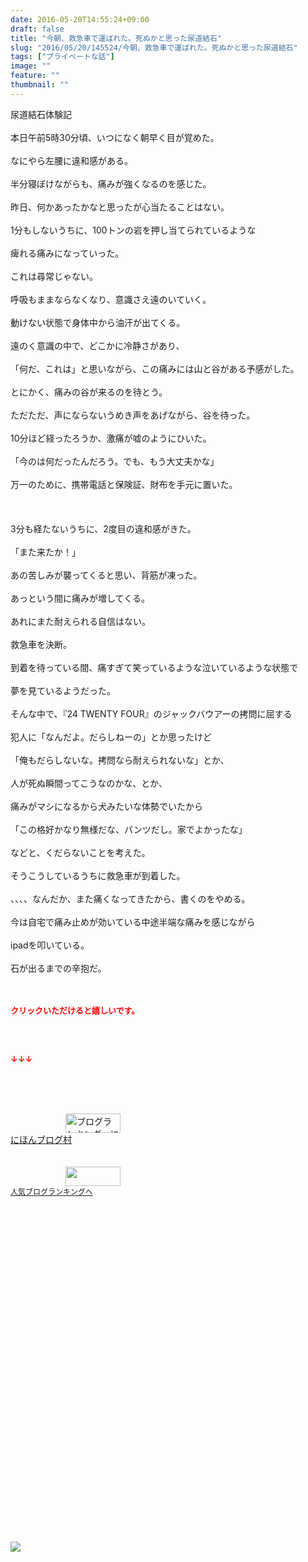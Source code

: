 ```yaml
---
date: 2016-05-20T14:55:24+09:00
draft: false
title: "今朝、救急車で運ばれた。死ぬかと思った尿道結石"
slug: "2016/05/20/145524/今朝、救急車で運ばれた。死ぬかと思った尿道結石"
tags: ["プライベートな話"]
image: ""
feature: ""
thumbnail: ""
---
```

尿道結石体験記<br/><br/>本日午前5時30分頃、いつになく朝早く目が覚めた。<br/><br/>なにやら左腰に違和感がある。<br/><br/>半分寝ぼけながらも、痛みが強くなるのを感じた。<br/><br/>昨日、何かあったかなと思ったが心当たることはない。<br/><br/>1分もしないうちに、100トンの岩を押し当てられているような<br/><br/>痺れる痛みになっていった。<br/><br/>これは尋常じゃない。<br/><br/>呼吸もままならなくなり、意識さえ遠のいていく。<br/><br/>動けない状態で身体中から油汗が出てくる。<br/><br/>遠のく意識の中で、どこかに冷静さがあり、<br/><br/>「何だ、これは」と思いながら、この痛みには山と谷がある予感がした。<br/><br/>とにかく、痛みの谷が来るのを待とう。<br/><br/>ただただ、声にならないうめき声をあげながら、谷を待った。<br/><br/>10分ほど経ったろうか、激痛が嘘のようにひいた。<br/><br/>「今のは何だったんだろう。でも、もう大丈夫かな」<br/><br/>万一のために、携帯電話と保険証、財布を手元に置いた。<br/><br/><br/><br/>3分も経たないうちに、2度目の違和感がきた。<br/><br/> 「また来たか！」<br/><br/>あの苦しみが襲ってくると思い、背筋が凍った。<br/><br/>あっという間に痛みが増してくる。<br/><br/>あれにまた耐えられる自信はない。<br/><br/>救急車を決断。<br/><br/>到着を待っている間、痛すぎて笑っているような泣いているような状態で<br/><br/>夢を見ているようだった。<br/><br/>そんな中で、『24 TWENTY FOUR』のジャックバウアーの拷問に屈する<br/><br/>犯人に「なんだよ。だらしねーの」とか思ったけど<br/><br/>「俺もだらしないな。拷問なら耐えられないな」とか、<br/><br/>人が死ぬ瞬間ってこうなのかな、とか、<br/><br/>痛みがマシになるから犬みたいな体勢でいたから<br/><br/>「この格好かなり無様だな、パンツだし。家でよかったな」<br/><br/>などと、くだらないことを考えた。<br/><br/>そうこうしているうちに救急車が到着した。<br/><br/>、、、、なんだか、また痛くなってきたから、書くのをやめる。<br/><br/>今は自宅で痛み止めが効いている中途半端な痛みを感じながら<br/><br/>ipadを叩いている。<br/><br/>石が出るまでの辛抱だ。<br/><br/><br/><p><font color="#ff0000" size="2"><strong>クリックいただけると嬉しいです。<br/><br/></strong></font></p><br/><p><font color="#ff0000" size="2"><strong>↓↓↓</strong></font></p><br/><p><br/><br/><a href="ranking.html" target="_blank"><img border="0" alt="ブログランキング・にほんブログ村へ" src="data:image/svg+xml;charset=utf-8,%3Csvg%20xmlns%3D%22http%3A%2F%2Fwww.w3.org%2F2000%2Fsvg%22%20title%3D%22Placeholder%20for%20Images%22%20role%3D%22presentation%22%20viewBox%3D%220%200%2088%2031%22%20%2F%3E" width="88" height="31" data-src="https://img-proxy.blog-video.jp/images?url=http%3A%2F%2Fwww.blogmura.com%2Fimg%2Fwww88_31.gif" style="aspect-ratio: auto 88 / 31;"/><noscript><img border="0" alt="ブログランキング・にほんブログ村へ" src="https://img-proxy.blog-video.jp/images?url=http%3A%2F%2Fwww.blogmura.com%2Fimg%2Fwww88_31.gif" width="88" height="31"></noscript></a><br/> <a href="ranking.html" target="_blank">にほんブログ村</a><br/> <br/><br/><a title="人気ブログランキングへ" href="link.php?1804582"><img border="0" src="data:image/svg+xml;charset=utf-8,%3Csvg%20xmlns%3D%22http%3A%2F%2Fwww.w3.org%2F2000%2Fsvg%22%20title%3D%22Placeholder%20for%20Images%22%20role%3D%22presentation%22%20viewBox%3D%220%200%2088%2031%22%20%2F%3E" width="88" height="31" data-src="https://blog.with2.net/img/banner/banner_22.gif" style="aspect-ratio: auto 88 / 31;"/><noscript><img border="0" src="https://blog.with2.net/img/banner/banner_22.gif" width="88" height="31"></noscript></a><br/> <a style="FONT-SIZE: 12px" href="link.php?1804582">人気ブログランキングへ</a><br/> </p><br/><br/><a href="185316" target="_blank"><img src="data:image/svg+xml;charset=utf-8,%3Csvg%20xmlns%3D%22http%3A%2F%2Fwww.w3.org%2F2000%2Fsvg%22%20title%3D%22Placeholder%20for%20Images%22%20role%3D%22presentation%22%20viewBox%3D%220%200%201%201%22%20%2F%3E" border="0" data-src="https://img-proxy.blog-video.jp/images?url=http%3A%2F%2Fimgdisp.infocart.jp%2Fbanner%2F49475_no4.jpg"/><noscript><img src="https://img-proxy.blog-video.jp/images?url=http%3A%2F%2Fimgdisp.infocart.jp%2Fbanner%2F49475_no4.jpg" border="0"></noscript></a><br/>

